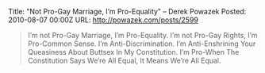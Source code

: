 Title: "Not Pro-Gay Marriage, I’m Pro-Equality" – Derek Powazek
Posted: 2010-08-07 00:00Z
URL: http://powazek.com/posts/2599

> I’m not Pro-Gay Marriage, I’m Pro-Equality. I’m not Pro-Gay Rights, I’m Pro-Common Sense. I’m Anti-Discrimination. I’m Anti-Enshrining Your Queasiness About Buttsex In My Constitution. I’m Pro-When The Constitution Says We’re All Equal, It Means We’re All Equal.